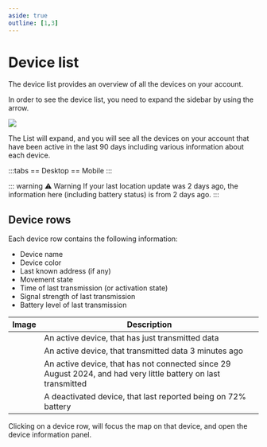 ```yaml
---
aside: true
outline: [1,3]
---
```

# Device list

The device list provides an overview of all the devices on your account.

In order to see the device list, you need to expand the sidebar by using the arrow.

![](https://i.imgur.com/2umqTRF.png)

The List will expand, and you will see all the devices on your account that have been active in the last 90 days including various information about each device.

:::tabs
== Desktop
<v-img src="https://i.imgur.com/bv8vapO.png" style="max-height:400px"/>
== Mobile
<v-img src="https://i.imgur.com/Ei8Nqvk.png" style="max-height:400px"/>
:::

::: warning ⚠️ Warning
If your last location update was 2 days ago, the information here (including battery status) is from 2 days ago.
:::

<!-- TODO detail device search here too -->

## Device rows

Each device row contains the following information:
 - Device name
 - Device color
 - Last known address (if any)
 - Movement state
 - Time of last transmission (or activation state)
 - Signal strength of last transmission
 - Battery level of last transmission


| Image | Description |
| --- | --- |
| <v-img src="https://i.imgur.com/6iKfpTu.png" style="width:350px"/> | An active device, that has just transmitted data |
| <v-img src="https://i.imgur.com/yeynpZl.png" style="width:350px"/> | An active device, that transmitted data 3 minutes ago
| <v-img src="https://i.imgur.com/0Ws7yNs.png" style="width:350px"/> | An active device, that has not connected since 29 August 2024, and had very little battery on last transmitted |
| <v-img src="https://i.imgur.com/ZYZseSF.png" style="width:350px"/> | A deactivated device, that last reported being on 72% battery |

Clicking on a device row, will focus the map on that device, and open the device information panel.
